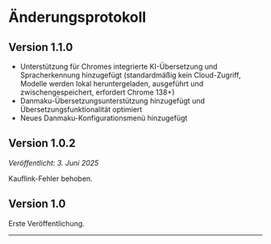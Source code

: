 # Änderungsprotokoll

## Version 1.1.0

- Unterstützung für Chromes integrierte KI-Übersetzung und Spracherkennung hinzugefügt (standardmäßig kein Cloud-Zugriff, Modelle werden lokal heruntergeladen, ausgeführt und zwischengespeichert, erfordert Chrome 138+)
- Danmaku-Übersetzungsunterstützung hinzugefügt und Übersetzungsfunktionalität optimiert
- Neues Danmaku-Konfigurationsmenü hinzugefügt

## Version 1.0.2

_Veröffentlicht: 3. Juni 2025_

Kauflink-Fehler behoben.

## Version 1.0

Erste Veröffentlichung.

---
